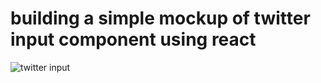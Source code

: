 # building a simple mockup of twitter input component using react
![twitter input](https://user-images.githubusercontent.com/46998960/55246516-a9699200-5245-11e9-8c13-62fe8b5a82f5.JPG)




